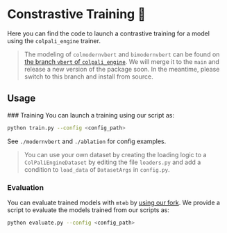 # Constrastive Training 📄
Here you can find the code to launch a contrastive training for a model using the `colpali_engine` trainer.

> The modeling of `colmodernvbert` and `bimodernvbert` can be found on [the branch `vbert` of `colpali_engine`](https://github.com/illuin-tech/colpali/tree/vbert). We will merge it to the `main` and release a new version of the package soon. In the meantime, please switch to this branch and install from source.

## Usage

### Training
You can launch a training using our script as:
```bash
python train.py --config <config_path>
```

See `./modernvbert` and `./ablation` for config examples.

> You can use your own dataset by creating the loading logic to a `ColPaliEngineDataset` by editing the file `loaders.py` and add a condition to `load_data` of `DatasetArgs` in `config.py`.


### Evaluation
You can evaluate trained models with `mteb` by [using our fork](https://github.com/paultltc/mteb-vlm/tree/vbert). We provide a script to evaluate the models trained from our scripts as:

```bash
python evaluate.py --config <config_path>
```
